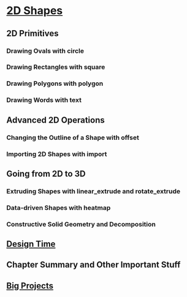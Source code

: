 # [2D Shapes](2D-Shapes.odt)


## 2D Primitives
### Drawing Ovals with circle
### Drawing Rectangles with square
### Drawing Polygons with polygon
### Drawing Words with text

## Advanced 2D Operations
### Changing the Outline of a Shape with offset
### Importing 2D Shapes with import

## Going from 2D to 3D
### Extruding Shapes with linear_extrude and rotate_extrude
### Data-driven Shapes with heatmap
### Constructive Solid Geometry and Decomposition

## [Design Time](Design-Time/Design-Time.md)

## Chapter Summary and Other Important Stuff  

## [Big Projects](Big-Projects/Big-Projects.md)



